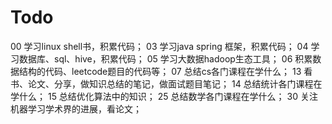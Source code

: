 # Todo
00 学习linux shell书，积累代码；
03 学习java spring 框架，积累代码；
04 学习数据库、sql、hive，积累代码；
05 学习大数据hadoop生态工具；
06 积累数据结构的代码、leetcode题目的代码等；
07 总结cs各门课程在学什么；
13 看书、论文、分享，做知识总结的笔记，做面试题目笔记；
14 总结统计各门课程在学什么；
15 总结优化算法中的知识；
25 总结数学各门课程在学什么；
30 关注机器学习学术界的进展，看论文；
